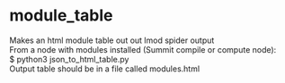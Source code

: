 # module_table
Makes an html module table out out lmod spider output  
From a node with modules installed (Summit compile or compute node):  
$ python3 json_to_html_table.py  
Output table should be in a file called modules.html  

